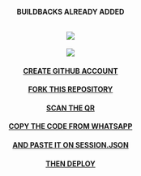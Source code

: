     
</a>
</p>
<div align="center">
 <p align="center">

**BUILDBACKS ALREADY ADDED**

<br>
   <a href="https://replit.com/@muhammed-userbot/Taurus-Ex-QR"><img src="https://img.shields.io/badge/-SCAN the replit-black?style=for-the-badge&logo=replit&logoColor=white">
   <br>
<br>
   <a href="https://heroku.com/deploy?template=https://github.com/muhammed-usrbot/Taurus-Ex"><img src="https://img.shields.io/badge/-DEPLOY on heroku-634988?style=for-the-badge&logo=heroku&logoColor=white">
   <br>

#### CREATE GITHUB ACCOUNT
#### FORK THIS REPOSITORY
#### SCAN THE QR
#### COPY THE CODE FROM WHATSAPP
#### AND PASTE IT ON SESSION.JSON
#### THEN DEPLOY
